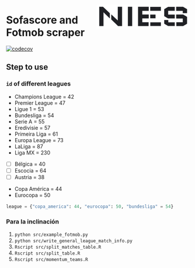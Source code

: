 <a href="https://www.nies.futbol/"><img
src="https://github.com/nepito/world_cup_semis/blob/develop/img/logo.jpeg" align="right" width="256"
/></a>

# Sofascore and Fotmob scraper
[![codecov](https://codecov.io/gh/niesfutbol/sofa_score_data/graph/badge.svg?token=vRIPoR2OZA)](https://codecov.io/gh/niesfutbol/sofa_score_data)

## Step to use

### `id` of different leagues

- Champions League = 42
- Premier League = 47
- Ligue 1 = 53
- Bundesliga = 54
- Serie A = 55
- Eredivisie = 57
- Primeira Liga = 61
- Europa League = 73
- LaLiga = 87
- Liga MX = 230
- [ ] Bélgica = 40
- [ ] Escocia = 64
- [ ] Austria = 38
- Copa América = 44
- Eurocopa = 50


``` python
league = {"copa_america": 44, "eurocopa": 50, "bundesliga" = 54}
```

### Para la inclinación
1. `python src/example_fotmob.py`
1. `python src/write_general_league_match_info.py`
1. `Rscript src/split_matches_table.R`
1. `Rscript src/split_table.R`
1. `Rscript src/momentum_teams.R`